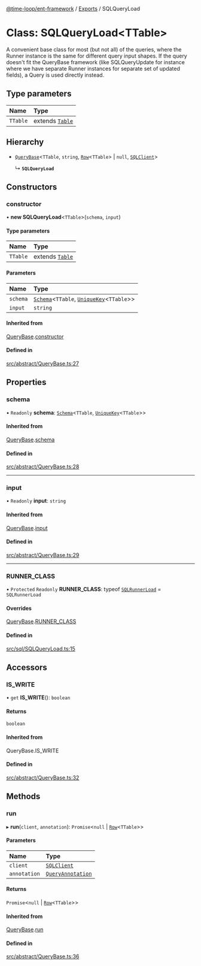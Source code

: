 [@time-loop/ent-framework](../README.md) / [Exports](../modules.md) / SQLQueryLoad

# Class: SQLQueryLoad<TTable\>

A convenient base class for most (but not all) of the queries, where the
Runner instance is the same for different query input shapes. If the query
doesn't fit the QueryBase framework (like SQLQueryUpdate for instance where
we have separate Runner instances for separate set of updated fields), a
Query is used directly instead.

## Type parameters

| Name | Type |
| :------ | :------ |
| `TTable` | extends [`Table`](../modules.md#table) |

## Hierarchy

- [`QueryBase`](QueryBase.md)<`TTable`, `string`, [`Row`](../modules.md#row)<`TTable`\> \| ``null``, [`SQLClient`](SQLClient.md)\>

  ↳ **`SQLQueryLoad`**

## Constructors

### constructor

• **new SQLQueryLoad**<`TTable`\>(`schema`, `input`)

#### Type parameters

| Name | Type |
| :------ | :------ |
| `TTable` | extends [`Table`](../modules.md#table) |

#### Parameters

| Name | Type |
| :------ | :------ |
| `schema` | [`Schema`](Schema.md)<`TTable`, [`UniqueKey`](../modules.md#uniquekey)<`TTable`\>\> |
| `input` | `string` |

#### Inherited from

[QueryBase](QueryBase.md).[constructor](QueryBase.md#constructor)

#### Defined in

[src/abstract/QueryBase.ts:27](https://github.com/clickup/rest-client/blob/master/src/abstract/QueryBase.ts#L27)

## Properties

### schema

• `Readonly` **schema**: [`Schema`](Schema.md)<`TTable`, [`UniqueKey`](../modules.md#uniquekey)<`TTable`\>\>

#### Inherited from

[QueryBase](QueryBase.md).[schema](QueryBase.md#schema)

#### Defined in

[src/abstract/QueryBase.ts:28](https://github.com/clickup/rest-client/blob/master/src/abstract/QueryBase.ts#L28)

___

### input

• `Readonly` **input**: `string`

#### Inherited from

[QueryBase](QueryBase.md).[input](QueryBase.md#input)

#### Defined in

[src/abstract/QueryBase.ts:29](https://github.com/clickup/rest-client/blob/master/src/abstract/QueryBase.ts#L29)

___

### RUNNER\_CLASS

• `Protected` `Readonly` **RUNNER\_CLASS**: typeof [`SQLRunnerLoad`](SQLRunnerLoad.md) = `SQLRunnerLoad`

#### Overrides

[QueryBase](QueryBase.md).[RUNNER_CLASS](QueryBase.md#runner_class)

#### Defined in

[src/sql/SQLQueryLoad.ts:15](https://github.com/clickup/rest-client/blob/master/src/sql/SQLQueryLoad.ts#L15)

## Accessors

### IS\_WRITE

• `get` **IS_WRITE**(): `boolean`

#### Returns

`boolean`

#### Inherited from

QueryBase.IS\_WRITE

#### Defined in

[src/abstract/QueryBase.ts:32](https://github.com/clickup/rest-client/blob/master/src/abstract/QueryBase.ts#L32)

## Methods

### run

▸ **run**(`client`, `annotation`): `Promise`<``null`` \| [`Row`](../modules.md#row)<`TTable`\>\>

#### Parameters

| Name | Type |
| :------ | :------ |
| `client` | [`SQLClient`](SQLClient.md) |
| `annotation` | [`QueryAnnotation`](../interfaces/QueryAnnotation.md) |

#### Returns

`Promise`<``null`` \| [`Row`](../modules.md#row)<`TTable`\>\>

#### Inherited from

[QueryBase](QueryBase.md).[run](QueryBase.md#run)

#### Defined in

[src/abstract/QueryBase.ts:36](https://github.com/clickup/rest-client/blob/master/src/abstract/QueryBase.ts#L36)
